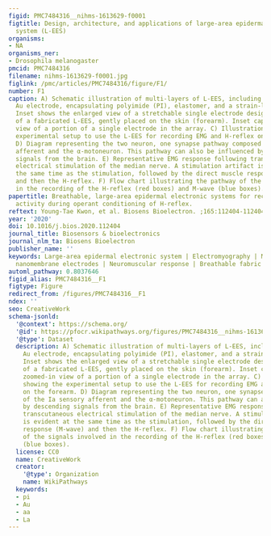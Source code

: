 ```yaml
---
figid: PMC7484316__nihms-1613629-f0001
figtitle: Design, architecture, and applications of large-area epidermal electronic
  system (L-EES)
organisms:
- NA
organisms_ner:
- Drosophila melanogaster
pmcid: PMC7484316
filename: nihms-1613629-f0001.jpg
figlink: /pmc/articles/PMC7484316/figure/F1/
number: F1
caption: A) Schematic illustration of multi-layers of L-EES, including the nanomembrane
  Au electrode, encapsulating polyimide (PI), elastomer, and a strain-limiting fabric.
  Inset shows the enlarged view of a stretchable single electrode design. B) Photo
  of a fabricated L-EES, gently placed on the skin (forearm). Inset captures the zoomed-in
  view of a portion of a single electrode in the array. C) Illustration showing the
  experimental setup to use the L-EES for recording EMG and H-reflex on the forearm.
  D) Diagram representing the two neuron, one synapse pathway composed of the Ia sensory
  afferent and the α-motoneuron. This pathway can also be influenced by descending
  signals from the brain. E) Representative EMG response following transcutaneous
  electrical stimulation of the median nerve. A stimulation artifact is evident at
  the same time as the stimulation, followed by the direct muscle response (M-wave)
  and then the H-reflex. F) Flow chart illustrating the pathway of the signals involved
  in the recording of the H-reflex (red boxes) and M-wave (blue boxes).
papertitle: Breathable, large-area epidermal electronic systems for recording electromyographic
  activity during operant conditioning of H-reflex.
reftext: Young-Tae Kwon, et al. Biosens Bioelectron. ;165:112404-112404.
year: '2020'
doi: 10.1016/j.bios.2020.112404
journal_title: Biosensors & bioelectronics
journal_nlm_ta: Biosens Bioelectron
publisher_name: ''
keywords: Large-area epidermal electronic system | Electromyography | Multi-channel
  nanomembrane electrodes | Neuromuscular response | Breathable fabric
automl_pathway: 0.8037646
figid_alias: PMC7484316__F1
figtype: Figure
redirect_from: /figures/PMC7484316__F1
ndex: ''
seo: CreativeWork
schema-jsonld:
  '@context': https://schema.org/
  '@id': https://pfocr.wikipathways.org/figures/PMC7484316__nihms-1613629-f0001.html
  '@type': Dataset
  description: A) Schematic illustration of multi-layers of L-EES, including the nanomembrane
    Au electrode, encapsulating polyimide (PI), elastomer, and a strain-limiting fabric.
    Inset shows the enlarged view of a stretchable single electrode design. B) Photo
    of a fabricated L-EES, gently placed on the skin (forearm). Inset captures the
    zoomed-in view of a portion of a single electrode in the array. C) Illustration
    showing the experimental setup to use the L-EES for recording EMG and H-reflex
    on the forearm. D) Diagram representing the two neuron, one synapse pathway composed
    of the Ia sensory afferent and the α-motoneuron. This pathway can also be influenced
    by descending signals from the brain. E) Representative EMG response following
    transcutaneous electrical stimulation of the median nerve. A stimulation artifact
    is evident at the same time as the stimulation, followed by the direct muscle
    response (M-wave) and then the H-reflex. F) Flow chart illustrating the pathway
    of the signals involved in the recording of the H-reflex (red boxes) and M-wave
    (blue boxes).
  license: CC0
  name: CreativeWork
  creator:
    '@type': Organization
    name: WikiPathways
  keywords:
  - pi
  - Au
  - aa
  - La
---
```

